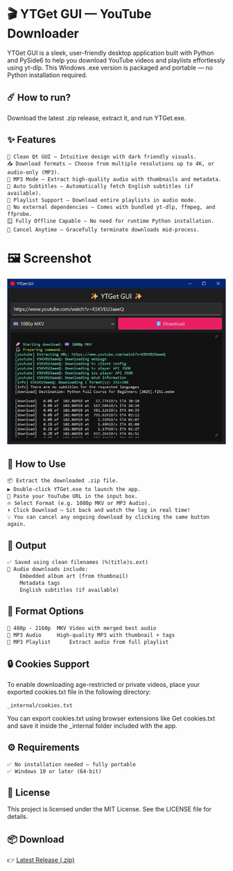 # 🎬 YTGet GUI — YouTube Downloader
YTGet GUI is a sleek, user-friendly desktop application built with Python and PySide6 to help you download YouTube videos and playlists effortlessly using yt-dlp. This Windows .exe version is packaged and portable — no Python installation required.
## ☄️ How to run?
Download the latest .zip release, extract it, and run YTGet.exe.

## ✨ Features
    🎯 Clean Qt GUI — Intuitive design with dark friendly visuals.
    📥 Download formats — Choose from multiple resolutions up to 4K, or audio-only (MP3).
    🎵 MP3 Mode — Extract high-quality audio with thumbnails and metadata.
    📃 Auto Subtitles — Automatically fetch English subtitles (if available).
    📂 Playlist Support — Download entire playlists in audio mode.
    📡 No external dependencies — Comes with bundled yt-dlp, ffmpeg, and ffprobe.
    🪟 Fully Offline Capable — No need for runtime Python installation.
    🛑 Cancel Anytime — Gracefully terminate downloads mid-process.

# 🖼 Screenshot
<p align="center"> <img src="https://raw.githubusercontent.com/ErfanNamira/YTGet/refs/heads/main/Imagez/YTGet.JPG" alt="YTGet GUI"> </p>

## 🧰 How to Use
    📦 Extract the downloaded .zip file.
    ▶️ Double-click YTGet.exe to launch the app.
    🔗 Paste your YouTube URL in the input box.
    🔥 Select Format (e.g. 1080p MKV or MP3 Audio).
    ⬇️ Click Download — Sit back and watch the log in real time!
    💡 You can cancel any ongoing download by clicking the same button again.

## 📁 Output
    ✅ Saved using clean filenames (%(title)s.ext)
    🎵 Audio downloads include:
        Embedded album art (from thumbnail)
        Metadata tags
        English subtitles (if available)

## 🧩 Format Options
    🎢 480p - 2160p	MKV Video with merged best audio
    🎵 MP3 Audio	    High-quality MP3 with thumbnail + tags
    🎵 MP3 Playlist    	Extract audio from full playlist

## 🔒 Cookies Support
To enable downloading age-restricted or private videos, place your exported cookies.txt file in the following directory:
```
_internal/cookies.txt
```
You can export cookies.txt using browser extensions like Get cookies.txt and save it inside the _internal folder included with the app.

## ⚙️ Requirements
    ✅ No installation needed — fully portable
    ✅ Windows 10 or later (64-bit)
    
## 📄 License
This project is licensed under the MIT License. See the LICENSE file for details.

## 📦 Download
👉 [Latest Release (.zip)](https://github.com/ErfanNamira/YTGet/releases/latest)
